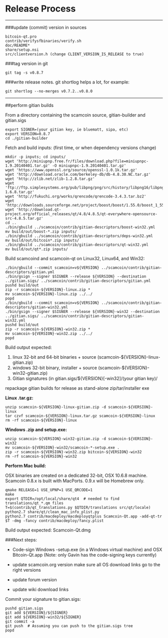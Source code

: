 Release Process
====================

* * *

###update (commit) version in sources


	bitcoin-qt.pro
	contrib/verifysfbinaries/verify.sh
	doc/README*
	share/setup.nsi
	src/clientversion.h (change CLIENT_VERSION_IS_RELEASE to true)

###tag version in git

	git tag -s v0.8.7

###write release notes. git shortlog helps a lot, for example:

	git shortlog --no-merges v0.7.2..v0.8.0

* * *

##perform gitian builds

 From a directory containing the scamcoin source, gitian-builder and gitian.sigs
  
	export SIGNER=(your gitian key, ie bluematt, sipa, etc)
	export VERSION=0.8.7
	cd ./gitian-builder

 Fetch and build inputs: (first time, or when dependency versions change)

	mkdir -p inputs; cd inputs/
	wget 'http://miniupnp.free.fr/files/download.php?file=miniupnpc-1.9.20140401.tar.gz' -O miniupnpc-1.9.20140401.tar.gz'
	wget 'https://www.openssl.org/source/openssl-1.0.1k.tar.gz'
	wget 'http://download.oracle.com/berkeley-db/db-4.8.30.NC.tar.gz'
	wget 'http://zlib.net/zlib-1.2.8.tar.gz'
	wget 'ftp://ftp.simplesystems.org/pub/libpng/png/src/history/libpng16/libpng-1.6.8.tar.gz'
	wget 'http://fukuchi.org/works/qrencode/qrencode-3.4.3.tar.bz2'
	wget 'http://downloads.sourceforge.net/project/boost/boost/1.55.0/boost_1_55_0.tar.bz2'
	wget 'http://download.qt-project.org/official_releases/qt/4.8/4.8.5/qt-everywhere-opensource-src-4.8.5.tar.gz'
	cd ..
	./bin/gbuild ../scamcoin/contrib/gitian-descriptors/boost-win32.yml
	mv build/out/boost-*.zip inputs/
	./bin/gbuild ../scamcoin/contrib/gitian-descriptors/deps-win32.yml
	mv build/out/bitcoin*.zip inputs/
	./bin/gbuild ../scamcoin/contrib/gitian-descriptors/qt-win32.yml
	mv build/out/qt*.zip inputs/

 Build scamcoind and scamcoin-qt on Linux32, Linux64, and Win32:
  
	./bin/gbuild --commit scamcoin=v${VERSION} ../scamcoin/contrib/gitian-descriptors/gitian.yml
	./bin/gsign --signer $SIGNER --release ${VERSION} --destination ../gitian.sigs/ ../scamcoin/contrib/gitian-descriptors/gitian.yml
	pushd build/out
	zip -r scamcoin-${VERSION}-linux.zip *
	mv scamcoin-${VERSION}-linux.zip ../../
	popd
	./bin/gbuild --commit scamcoin=v${VERSION} ../scamcoin/contrib/gitian-descriptors/gitian-win32.yml
	./bin/gsign --signer $SIGNER --release ${VERSION}-win32 --destination ../gitian.sigs/ ../scamcoin/contrib/gitian-descriptors/gitian-win32.yml
	pushd build/out
	zip -r scamcoin-${VERSION}-win32.zip *
	mv scamcoin-${VERSION}-win32.zip ../../
	popd

  Build output expected:

  1. linux 32-bit and 64-bit binaries + source (scamcoin-${VERSION}-linux-gitian.zip)
  2. windows 32-bit binary, installer + source (scamcoin-${VERSION}-win32-gitian.zip)
  3. Gitian signatures (in gitian.sigs/${VERSION}[-win32]/(your gitian key)/

repackage gitian builds for release as stand-alone zip/tar/installer exe

**Linux .tar.gz:**

	unzip scamcoin-${VERSION}-linux-gitian.zip -d scamcoin-${VERSION}-linux
	tar czvf scamcoin-${VERSION}-linux.tar.gz scamcoin-${VERSION}-linux
	rm -rf scamcoin-${VERSION}-linux

**Windows .zip and setup.exe:**

	unzip scamcoin-${VERSION}-win32-gitian.zip -d scamcoin-${VERSION}-win32
	mv scamcoin-${VERSION}-win32/scamcoin-*-setup.exe .
	zip -r scamcoin-${VERSION}-win32.zip bitcoin-${VERSION}-win32
	rm -rf scamcoin-${VERSION}-win32

**Perform Mac build:**

  OSX binaries are created on a dedicated 32-bit, OSX 10.6.8 machine.
  Scamcoin 0.8.x is built with MacPorts.  0.9.x will be Homebrew only.

	qmake RELEASE=1 USE_UPNP=1 USE_QRCODE=1
	make
	export QTDIR=/opt/local/share/qt4  # needed to find translations/qt_*.qm files
	T=$(contrib/qt_translations.py $QTDIR/translations src/qt/locale)
	python2.7 share/qt/clean_mac_info_plist.py
	python2.7 contrib/macdeploy/macdeployqtplus Scamcoin-Qt.app -add-qt-tr $T -dmg -fancy contrib/macdeploy/fancy.plist

 Build output expected: Scamcoin-Qt.dmg

###Next steps:

* Code-sign Windows -setup.exe (in a Windows virtual machine) and
  OSX Bitcoin-Qt.app (Note: only Gavin has the code-signing keys currently)

* update scamcoin.org version
  make sure all OS download links go to the right versions

* update forum version

* update wiki download links

Commit your signature to gitian.sigs:

	pushd gitian.sigs
	git add ${VERSION}/${SIGNER}
	git add ${VERSION}-win32/${SIGNER}
	git commit -a
	git push  # Assuming you can push to the gitian.sigs tree
	popd

